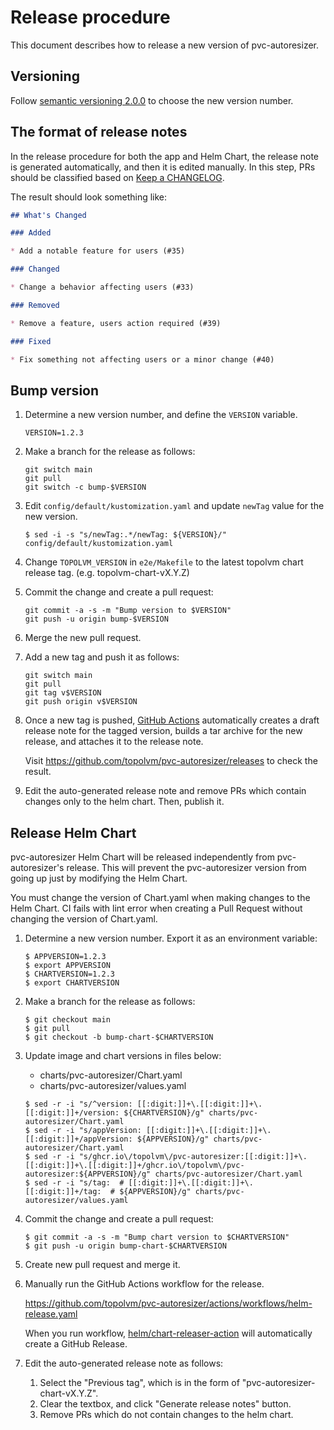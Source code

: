 Release procedure
=================

This document describes how to release a new version of pvc-autoresizer.

Versioning
----------

Follow [semantic versioning 2.0.0][semver] to choose the new version number.

The format of release notes
---------------------------

In the release procedure for both the app and Helm Chart, the release note is generated automatically,
and then it is edited manually. In this step, PRs should be classified based on [Keep a CHANGELOG](https://keepachangelog.com/en/1.1.0/).

The result should look something like:

```markdown
## What's Changed

### Added

* Add a notable feature for users (#35)

### Changed

* Change a behavior affecting users (#33)

### Removed

* Remove a feature, users action required (#39)

### Fixed

* Fix something not affecting users or a minor change (#40)
```

Bump version
------------

1. Determine a new version number, and define the `VERSION` variable.

    ```console
    VERSION=1.2.3
    ```

2. Make a branch for the release as follows:

    ```console
    git switch main
    git pull
    git switch -c bump-$VERSION
    ```

3. Edit `config/default/kustomization.yaml` and update `newTag` value for the new version.

    ```console
    $ sed -i -s "s/newTag:.*/newTag: ${VERSION}/" config/default/kustomization.yaml
    ```

4. Change `TOPOLVM_VERSION` in `e2e/Makefile` to the latest topolvm chart release tag. (e.g. topolvm-chart-vX.Y.Z)
5. Commit the change and create a pull request:

    ```console
    git commit -a -s -m "Bump version to $VERSION"
    git push -u origin bump-$VERSION
    ```

6. Merge the new pull request.
7. Add a new tag and push it as follows:

    ```console
    git switch main
    git pull
    git tag v$VERSION
    git push origin v$VERSION
    ```

8. Once a new tag is pushed, [GitHub Actions][] automatically
   creates a draft release note for the tagged version,
   builds a tar archive for the new release,
   and attaches it to the release note.
   
   Visit https://github.com/topolvm/pvc-autoresizer/releases to check
   the result. 

9. Edit the auto-generated release note
   and remove PRs which contain changes only to the helm chart.
   Then, publish it.

Release Helm Chart
-----------------

pvc-autoresizer Helm Chart will be released independently from pvc-autoresizer's release.
This will prevent the pvc-autoresizer version from going up just by modifying the Helm Chart.

You must change the version of Chart.yaml when making changes to the Helm Chart. CI fails with lint error when creating a Pull Request without changing the version of Chart.yaml.

1. Determine a new version number.  Export it as an environment variable:

    ```console
    $ APPVERSION=1.2.3
    $ export APPVERSION
    $ CHARTVERSION=1.2.3
    $ export CHARTVERSION
    ```

2. Make a branch for the release as follows:

    ```console
    $ git checkout main
    $ git pull
    $ git checkout -b bump-chart-$CHARTVERSION
    ```

3. Update image and chart versions in files below:

    - charts/pvc-autoresizer/Chart.yaml
    - charts/pvc-autoresizer/values.yaml

    ```console
    $ sed -r -i "s/^version: [[:digit:]]+\.[[:digit:]]+\.[[:digit:]]+/version: ${CHARTVERSION}/g" charts/pvc-autoresizer/Chart.yaml
    $ sed -r -i "s/appVersion: [[:digit:]]+\.[[:digit:]]+\.[[:digit:]]+/appVersion: ${APPVERSION}/g" charts/pvc-autoresizer/Chart.yaml
    $ sed -r -i "s/ghcr.io\/topolvm\/pvc-autoresizer:[[:digit:]]+\.[[:digit:]]+\.[[:digit:]]+/ghcr.io\/topolvm\/pvc-autoresizer:${APPVERSION}/g" charts/pvc-autoresizer/Chart.yaml
    $ sed -r -i "s/tag:  # [[:digit:]]+\.[[:digit:]]+\.[[:digit:]]+/tag:  # ${APPVERSION}/g" charts/pvc-autoresizer/values.yaml
    ```

4. Commit the change and create a pull request:

    ```console
    $ git commit -a -s -m "Bump chart version to $CHARTVERSION"
    $ git push -u origin bump-chart-$CHARTVERSION
    ```

5. Create new pull request and merge it.

6. Manually run the GitHub Actions workflow for the release.

   https://github.com/topolvm/pvc-autoresizer/actions/workflows/helm-release.yaml

   When you run workflow, [helm/chart-releaser-action](https://github.com/helm/chart-releaser-action) will automatically create a GitHub Release.

7. Edit the auto-generated release note as follows:
   1. Select the "Previous tag", which is in the form of "pvc-autoresizer-chart-vX.Y.Z".
   2. Clear the textbox, and click "Generate release notes" button.
   3. Remove PRs which do not contain changes to the helm chart.

[semver]: https://semver.org/spec/v2.0.0.html
[example]: https://github.com/cybozu-go/etcdpasswd/commit/77d95384ac6c97e7f48281eaf23cb94f68867f79
[GitHub Actions]: https://github.com/topolvm/pvc-autoresizer/actions
